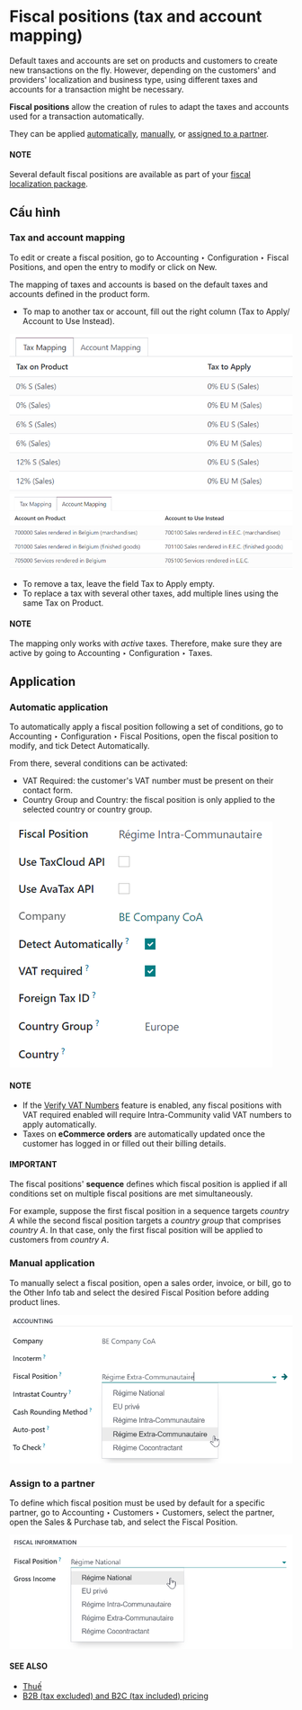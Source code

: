 # Fiscal positions (tax and account mapping)

Default taxes and accounts are set on products and customers to create new transactions on the fly.
However, depending on the customers' and providers' localization and business type, using different
taxes and accounts for a transaction might be necessary.

**Fiscal positions** allow the creation of rules to adapt the taxes and accounts used for a
transaction automatically.

They can be applied [automatically](#fiscal-positions-automatic), [manually](#fiscal-positions-manual), or [assigned to a partner](#fiscal-positions-partner).

#### NOTE
Several default fiscal positions are available as part of your [fiscal localization
package](../../fiscal_localizations.md#fiscal-localizations-packages).

## Cấu hình

> <a id="fiscal-positions-mapping"></a>

### Tax and account mapping

To edit or create a fiscal position, go to Accounting ‣ Configuration ‣ Fiscal
Positions, and open the entry to modify or click on New.

The mapping of taxes and accounts is based on the default taxes and accounts defined in the
product form.

- To map to another tax or account, fill out the right column (Tax to Apply/
  Account to Use Instead).

![Example of a fiscal position's tax mapping](fiscal_positions/fiscal-positions-tax-mapping.png)![Example of a fiscal position's account mapping](fiscal_positions/fiscal-positions-account-mapping.png)
- To remove a tax, leave the field Tax to Apply empty.
- To replace a tax with several other taxes, add multiple lines using the same Tax on
  Product.

#### NOTE
The mapping only works with *active* taxes. Therefore, make sure they are active by going to
Accounting ‣ Configuration ‣ Taxes.

## Application

<a id="fiscal-positions-automatic"></a>

### Automatic application

To automatically apply a fiscal position following a set of conditions, go to
Accounting ‣ Configuration ‣ Fiscal Positions, open the fiscal position to
modify, and tick Detect Automatically.

From there, several conditions can be activated:

- VAT Required: the customer's VAT number must be present on their contact form.
- Country Group and Country: the fiscal position is only applied to the
  selected country or country group.

![Example of a fiscal position automatic application settings](fiscal_positions/fiscal-positions-automatic.png)

#### NOTE
- If the [Verify VAT Numbers](vat_verification.md) feature is enabled, any fiscal positions
  with VAT required enabled will require Intra-Community valid VAT numbers to apply
  automatically.
- Taxes on **eCommerce orders** are automatically updated once the customer has logged in or
  filled out their billing details.

#### IMPORTANT
The fiscal positions' **sequence** defines which fiscal position is applied if all conditions
set on multiple fiscal positions are met simultaneously.

For example, suppose the first fiscal position in a sequence targets *country A* while the second
fiscal position targets a *country group* that comprises *country A*. In that case, only the
first fiscal position will be applied to customers from *country A*.

<a id="fiscal-positions-manual"></a>

### Manual application

To manually select a fiscal position, open a sales order, invoice, or bill, go to the
Other Info tab and select the desired Fiscal Position before adding product
lines.

![Selection of a fiscal position on a sales order, invoice, or bill](fiscal_positions/fiscal-positions-manual.png)

<a id="fiscal-positions-partner"></a>

### Assign to a partner

To define which fiscal position must be used by default for a specific partner, go to
Accounting ‣ Customers ‣ Customers, select the partner, open the
Sales & Purchase tab, and select the Fiscal Position.

![Selection of a fiscal position on a customer](fiscal_positions/fiscal-positions-customer.png)

#### SEE ALSO
* [Thuế](../taxes.md)
* [B2B (tax excluded) and B2C (tax included) pricing](B2B_B2C.md)
